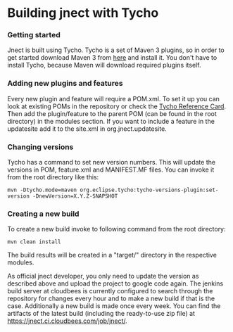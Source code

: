 # Building jnect with Tycho #

### Getting started ###

Jnect is built using Tycho. Tycho is a set of Maven 3 plugins, so in order to get started download Maven 3 from [here](http://maven.apache.org/download.html) and install it. You don't have to install Tycho, because Maven will download required plugins itself.

### Adding new plugins and features ###

Every new plugin and feature will require a POM.xml. To set it up you can look at existing POMs in the repository or check the [Tycho Reference Card](http://wiki.eclipse.org/Tycho/Reference_Card). Then add the plugin/feature to the parent POM (can be found in the root directory) in the modules section. If you want to include a feature in the updatesite add it to the site.xml in org.jnect.updatesite.

### Changing versions ###

Tycho has a command to set new version numbers. This will update the versions in POM, feature.xml and MANIFEST.MF files. You can invoke it from the root directory like this:
```
mvn -Dtycho.mode=maven org.eclipse.tycho:tycho-versions-plugin:set-version -DnewVersion=X.Y.Z-SNAPSHOT
```

### Creating a new build ###

To create a new build invoke to following command from the root directory:
```
mvn clean install
```
The build results will be created in a "target/" directory in the respective modules.

As official jnect developer, you only need to update the version as described above and upload the project to google code again. The jenkins build server at cloudbees is currently configured to search through the repository for changes every hour and to make a new build if that is the case. Additionally a new build is made once every week. You can find the artifacts of the latest build (including the ready-to-use zip file) at https://jnect.ci.cloudbees.com/job/jnect/.